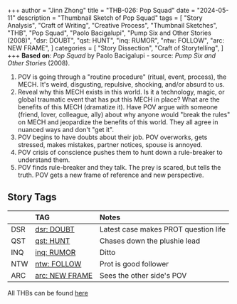 +++
author = "Jinn Zhong"
title = "THB-026: Pop Squad"
date = "2024-05-11"
description = "Thumbnail Sketch of Pop Squad"
tags = [
    "Story Analysis",
    "Craft of Writing",
    "Creative Process",
    "Thumbnail Sketches",
    "THB",
    "Pop Squad",
    "Paolo Bacigalupi",
    "Pump Six and Other Stories (2008)",
    "dsr: DOUBT",
    "qst: HUNT",
    "inq: RUMOR",
    "ntw: FOLLOW",
    "arc: NEW FRAME",
]
categories = [
    "Story Dissection",
    "Craft of Storytelling",
]
+++
**Based on**: _Pop Squad_ by Paolo Bacigalupi - source: _Pump Six and Other Stories_ (2008).

1. POV is going through a "routine procedure" (ritual, event, process), the MECH. It's weird, disgusting, repulsive, shocking, and/or absurd to us.
2. Reveal why this MECH exists in this world. Is it a technology, magic, or global traumatic event that has put this MECH in place? What are the benefits of this MECH (dramatize it). Have POV argue with someone (friend, lover, colleague, ally) about why anyone would "break the rules" on MECH and jeopardize the benefits of this world. They all agree in nuanced ways and don't "get it".
3. POV begins to have doubts about their job. POV overworks, gets stressed, makes mistakes, partner notices, spouse is annoyed. 
4. POV crisis of conscience pushes them to hunt down a rule-breaker to understand them.
5. POV finds rule-breaker and they talk. The prey is scared, but tells the truth. POV gets a new frame of reference and new perspective.

## Story Tags
| |TAG|Notes|
|:---|:---|:---|
|DSR|[dsr: DOUBT](https://journal.jinnzhong.com/tags/dsr-doubt/)|Latest case makes PROT question life|
|QST|[qst: HUNT](https://journal.jinnzhong.com/tags/qst-hunt/)|Chases down the plushie lead|
|INQ|[inq: RUMOR](https://journal.jinnzhong.com/tags/inq-rumor/)|Ditto|
|NTW|[ntw: FOLLOW](https://journal.jinnzhong.com/tags/ntw-follow/)|Prot is good follower|
|ARC|[arc: NEW FRAME](https://journal.jinnzhong.com/tags/arc-new-frame/)|Sees the other side's POV|

All THBs can be found [here](https://journal.jinnzhong.com/tags/thb/)
